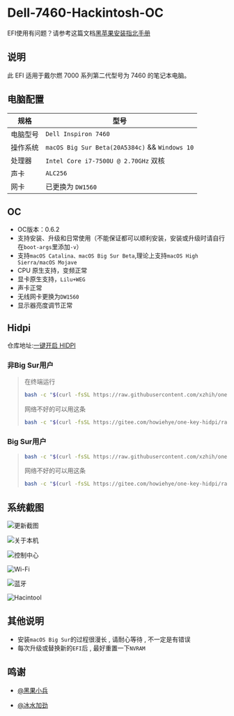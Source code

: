 # Dell-7460-Hackintosh-OC

EFI使用有问题？请参考这篇文档[黑苹果安装指北手册](https://howiehye.top/post/9ff9620/)

## 说明

此 EFI 适用于戴尔燃 7000 系列第二代型号为 7460 的笔记本电脑。

## 电脑配置

| 规格     | 型号                                           |
| -------- | ---------------------------------------------- |
| 电脑型号 | `Dell Inspiron 7460`                           |
| 操作系统 | `macOS Big Sur Beta(20A5384c)` && `Windows 10` |
| 处理器   | `Intel Core i7-7500U @ 2.70GHz` 双核           |
| 声卡     | `ALC256`                                       |
| 网卡     | 已更换为 `DW1560`                              |

## OC

- OC版本：0.6.2
- 支持安装、升级和日常使用（不能保证都可以顺利安装，安装或升级时请自行在`boot-args`里添加`-v`）
- 支持`macOS Catalina、macOS Big Sur Beta`,理论上支持`macOS High Sierra/macOS Mojave`
- CPU 原生支持，变频正常
- 显卡原生支持，`Lilu+WEG`
- 声卡正常
- 无线网卡更换为`DW1560`
- 显示器亮度调节正常

## Hidpi

仓库地址:[一键开启 HIDPI](https://github.com/xzhih/one-key-hidpi)

### 非Big Sur用户

> 在终端运行
>
> ```bash
> bash -c "$(curl -fsSL https://raw.githubusercontent.com/xzhih/one-key-hidpi/master/hidpi.sh)"
> ```
> 
> 网络不好的可以用这条
>
> ```bash
> bash -c "$(curl -fsSL https://gitee.com/howiehye/one-key-hidpi/raw/master/hidpi.sh)"
> ```

### Big Sur用户

> ```bash
> bash -c "$(curl -fsSL https://raw.githubusercontent.com/xzhih/one-key-hidpi/dev/hidpi.sh)"
> ```
> 
> 网络不好的可以用这条
> 
> ```bash
> bash -c "$(curl -fsSL https://gitee.com/howiehye/one-key-hidpi/raw/dev/hidpi.sh)"
> ```

## 系统截图

![更新截图](https://img.howiehye.top//img/20200807203611.png)

![关于本机](https://img.howiehye.top//img/20200807204722.png)

![控制中心](https://img.howiehye.top//img/20200807204844.png)

![Wi-Fi](https://img.howiehye.top//img/20200807204949.png)

![蓝牙](https://img.howiehye.top//img/20200807205020.png)

![Hacintool](https://img.howiehye.top//img/20200807205115.png)

## 其他说明

- 安装`macOS Big Sur`的过程很漫长 , 请耐心等待 , 不一定是有错误
- 每次升级或替换新的`EFI`后 , 最好重置一下`NVRAM`

## 鸣谢

- [@黑果小兵](https://github.com/daliansky/)

- [@冰水加劲](https://github.com/xzhih/)
